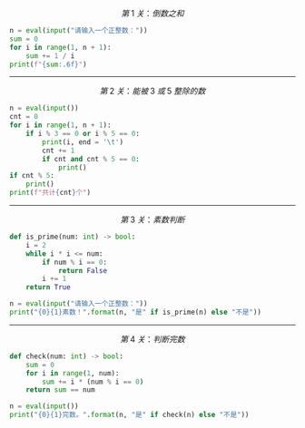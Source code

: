 $$ 第\;1\;关：倒数之和 $$

```python
n = eval(input("请输入一个正整数："))
sum = 0
for i in range(1, n + 1):
    sum += 1 / i
print(f"{sum:.6f}")
```

---

$$ 第\;2\;关：能被\;3\;或\;5\;整除的数 $$

```python
n = eval(input())
cnt = 0
for i in range(1, n + 1):
    if i % 3 == 0 or i % 5 == 0:
        print(i, end = '\t')
        cnt += 1
        if cnt and cnt % 5 == 0:
            print()
if cnt % 5:
    print()
print(f"共计{cnt}个")
```

---

$$ 第\;3\;关：素数判断 $$

```python
def is_prime(num: int) -> bool:
    i = 2
    while i * i <= num:
        if num % i == 0:
            return False
        i += 1
    return True

n = eval(input("请输入一个正整数："))
print("{0}{1}素数！".format(n, "是" if is_prime(n) else "不是"))
```

---

$$ 第\;4\;关：判断完数 $$

```python
def check(num: int) -> bool:
    sum = 0
    for i in range(1, num):
        sum += i * (num % i == 0)
    return sum == num

n = eval(input())
print("{0}{1}完数。".format(n, "是" if check(n) else "不是"))
```